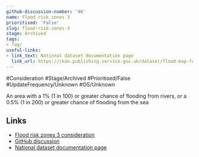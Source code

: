 ```yaml
---
github-discussion-number: '46'
name: Flood risk zones 3
prioritised: 'False'
slug: flood-risk-zones-3
stage: Archived
tags:
- Tag/
useful-links:
- link_text: National dataset documentation page
  link_url: https://ckan.publishing.service.gov.uk/dataset/flood-map-for-planning-rivers-and-sea-flood-zone-3
---
```


#Consideration #Stage/Archived #Prioritised/False #UpdateFrequency/Unknown #OS/Unknown

An area with a 1% (1 in 100) or greater chance of flooding from rivers, or a 0.5% (1 in 200) or greater chance of flooding from the sea 

## Links

* [Flood risk zones 3 consideration](https://design.planning.data.gov.uk/planning-consideration/flood-risk-zones-3)
* [GitHub discussion](https://github.com/digital-land/data-standards-backlog/discussions/46)
* [National dataset documentation page](https://ckan.publishing.service.gov.uk/dataset/flood-map-for-planning-rivers-and-sea-flood-zone-3)